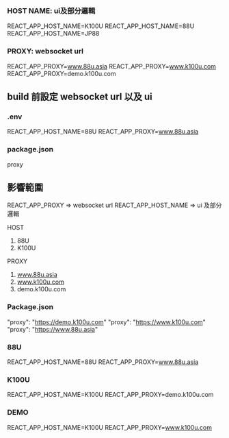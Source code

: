 
### HOST NAME: ui及部分邏輯
REACT_APP_HOST_NAME=K100U
REACT_APP_HOST_NAME=88U
REACT_APP_HOST_NAME=JP88

### PROXY: websocket url 
REACT_APP_PROXY=www.88u.asia
REACT_APP_PROXY=www.k100u.com
REACT_APP_PROXY=demo.k100u.com







## build 前設定 websocket url 以及 ui
### .env
REACT_APP_HOST_NAME=88U
REACT_APP_PROXY=www.88u.asia

### package.json
proxy 


## 影響範圍
REACT_APP_PROXY => websocket url
REACT_APP_HOST_NAME => ui 及部分邏輯


HOST
1. 88U
2. K100U

PROXY
1. www.88u.asia
2. www.k100u.com
3. demo.k100u.com


### Package.json
"proxy": "https://demo.k100u.com"
"proxy": "https://www.k100u.com"
"proxy": "https://www.88u.asia"


### 88U
REACT_APP_HOST_NAME=88U
REACT_APP_PROXY=www.88u.asia

### K100U
REACT_APP_HOST_NAME=K100U
REACT_APP_PROXY=demo.k100u.com

### DEMO
REACT_APP_HOST_NAME=K100U
REACT_APP_PROXY=www.k100u.com